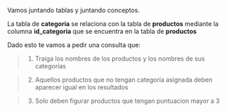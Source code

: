 Vamos juntando tablas y juntando conceptos.

La tabla de **categoria** se relaciona con la tabla de **productos** mediante la columna **id_categoria** que se encuentra en la tabla de **productos**

Dado esto te vamos a pedir una consulta que:

> 1. Traiga los nombres de los productos y los nombres de sus categorías

> 2. Aquellos productos que no tengan categoría asignada deben aparecer igual en los resultados

> 3. Solo deben figurar productos que tengan puntuacion mayor a 3

